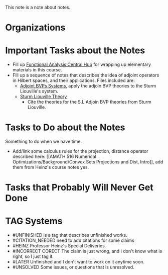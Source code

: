 
This note is a note about notes. 

# **Organizations**



# **Important Tasks about the Notes**
- Fill up [Functional Analysis Central Hub](MATH%20601%20Functional%20Analysis/Functional%20Analysis%20Central%20Hub.md) for wrapping up elementary materials in this course. 
- Fill up a sequence of notes that describes the idea of adjoint operators in Hilbert spaces, and their applications. Files included are: 
	- [Adjoint BVPs Systems](AMATH%20503%20Intro%20to%20Partial%20Differential%20Equations/Adjoint%20BVPs%20Systems.md), apply the adjoin BVP theories to the Sturm Liouville's system. 
	- [Sturm Liouville Theory](AMATH%20503%20Intro%20to%20Partial%20Differential%20Equations/Sturm%20Liouville%20Theory.md)
		- Cite the theories for the S.L Adjoin BVP theories from Sturm Liouville. 



# **Tasks to Do about the Notes**

Something to do when we have time. 

- Add/link some calculus rules for the projection, distance operator described here: [[AMATH 516 Numerical Optimizations/Background/Convex Sets Projections and Dist, Intro]], add them from Heinz's course notes yes. 

# **Tasks that Probably Will Never Get Done**



# **TAG Systems**

- #UNFINISHED is a tag that describes unfinished works. 
- #CITATION_NEEDED need to add citations for some claims 
- #HEINZ Professor Heinz's Special Deliveries. 
- #INCORRECT  CORECT The claim is just wrong, and I don't know what is right, so I just tag it. 
- #LATER Unfinished and I don't want to work on it anytime soon. 
- #UNSOLVED Some issues, or questions that is unresolved. 